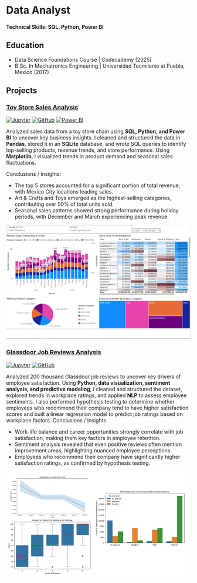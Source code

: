 # Data Analyst

#### Technical Skills: SQL, Python, Power BI

## Education
- Data Science Foundations Course | Codecademy (2025)
- B.Sc. In Mechatronics Engineering | Universidad Tecmilenio at Puebla, Mexico (2017)


## Projects
### <u>Toy Store Sales Analysis</u>
[![Jupyter](https://img.shields.io/badge/Jupyter-Open_Notebook-F37626?style=for-the-badge&logo=Jupyter&logoColor=white)](https://samnocheb.github.io/my-portfolio/projects/toystore_analysis.html)    [![GitHub](https://img.shields.io/badge/GitHub-View_on_GitHub-181717?style=for-the-badge&logo=GitHub&logoColor=white)](https://github.com/samnocheb/Toy-Store-Sales-Analysis)     [![Power BI](https://img.shields.io/badge/Power_BI-See_Dashboard__-F2C811?style=for-the-badge)](https://samnocheb.github.io/my-portfolio/projects/toystore_dashboard.html)

Analyzed sales data from a toy store chain using **SQL, Python, and Power BI** to uncover key business insights. I cleaned and structured the data in **Pandas**, stored it in an **SQLite** database, and wrote SQL queries to identify top-selling products, revenue trends, and store performance. Using **Matplotlib**, I visualized trends in product demand and seasonal sales fluctuations.

Conclusions / Insights:

- The top 5 stores accounted for a significant portion of total revenue, with Mexico City locations leading sales.
- Art & Crafts and Toys emerged as the highest-selling categories, contributing over 50% of total units sold.
- Seasonal sales patterns showed strong performance during holiday periods, with December and March experiencing peak revenue.

![Toy Store Analysis in Power BI](/img/project1/Dashboard_capture.PNG)


### <u>Glassdoor Job Reviews Analysis</u>
[![Jupyter](https://img.shields.io/badge/Jupyter-Open_Notebook-F37626?style=for-the-badge&logo=Jupyter&logoColor=white)](https://samnocheb.github.io/my-portfolio/projects/glassdoor_analysis.html)     [![GitHub](https://img.shields.io/badge/GitHub-View_on_GitHub-181717?style=for-the-badge&logo=GitHub&logoColor=white)](https://github.com/samnocheb/Glassdoor-Job-Reviews-Analysis) 

Analyzed 200 thousand Glassdoor job reviews to uncover key drivers of employee satisfaction. Using **Python, data visualization, sentiment analysis, and predictive modeling**, I cleaned and structured the dataset, explored trends in workplace ratings, and applied **NLP** to assess employee sentiments. I also performed hypothesis testing to determine whether employees who recommend their company tend to have higher satisfaction scores and built a linear regression model to predict job ratings based on workplace factors.
Conclusions / Insights

- Work-life balance and career opportunities strongly correlate with job satisfaction, making them key factors in employee retention.
- Sentiment analysis revealed that even positive reviews often mention improvement areas, highlighting nuanced employee perceptions.
- Employees who recommend their company have significantly higher satisfaction ratings, as confirmed by hypothesis testing.

![Glassdoor Job Reviews](/img/project2/Glassdoor_capture.PNG)
